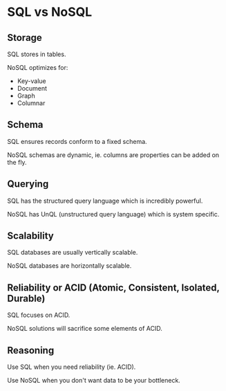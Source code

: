 # SQL vs NoSQL

## Storage

SQL stores in tables.

NoSQL optimizes for:

- Key-value
- Document
- Graph
- Columnar

## Schema

SQL ensures records conform to a fixed schema.

NoSQL schemas are dynamic, ie. columns are properties can be added on the fly.

## Querying

SQL has the structured query language which is incredibly powerful.

NoSQL has UnQL (unstructured query language) which is system specific.

## Scalability

SQL databases are usually vertically scalable.

NoSQL databases are horizontally scalable.

## Reliability or ACID (Atomic, Consistent, Isolated, Durable)

SQL focuses on ACID.

NoSQL solutions will sacrifice some elements of ACID.

## Reasoning

Use SQL when you need reliability (ie. ACID).

Use NoSQL when you don't want data to be your bottleneck.
